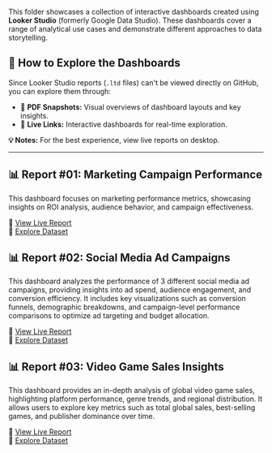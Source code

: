 This folder showcases a collection of interactive dashboards created using **Looker Studio** (formerly Google Data Studio). These dashboards cover a range of analytical use cases and demonstrate different approaches to data storytelling.

## 🚀 How to Explore the Dashboards

Since Looker Studio reports (`.ltd` files) can't be viewed directly on GitHub, you can explore them through:  
- 📄 **PDF Snapshots:** Visual overviews of dashboard layouts and key insights.  
- 🔗 **Live Links:** Interactive dashboards for real-time exploration.

**💡 Notes:** For the best experience, view live reports on desktop.

---

## 📊 Report #01: Marketing Campaign Performance
This dashboard focuses on marketing performance metrics, showcasing insights on ROI analysis, audience behavior, and campaign effectiveness.

🔗 [View Live Report](https://lookerstudio.google.com/reporting/b6a4da74-6671-4cdf-a05d-6b1b1de52801)  
📂 [Explore Dataset](https://www.kaggle.com/datasets/manishabhatt22/marketing-campaign-performance-dataset/data)

## 📊 Report #02: Social Media Ad Campaigns
This dashboard analyzes the performance of 3 different social media ad campaigns, providing insights into ad spend, audience engagement, and conversion efficiency. It includes key visualizations such as conversion funnels, demographic breakdowns, and campaign-level performance comparisons to optimize ad targeting and budget allocation.

🔗 [View Live Report](https://lookerstudio.google.com/reporting/d4a80d9c-2d52-4869-9edf-1a3b8f31a7bc)  
📂 [Explore Dataset](https://www.kaggle.com/datasets/loveall/clicks-conversion-tracking)


## 📊 Report #03: Video Game Sales Insights
This dashboard provides an in-depth analysis of global video game sales, highlighting platform performance, genre trends, and regional distribution. It allows users to explore key metrics such as total global sales, best-selling games, and publisher dominance over time.

🔗 [View Live Report](https://lookerstudio.google.com/reporting/29b78158-ab1a-4fc8-8511-20884e64ab77)  
📂 [Explore Dataset](https://www.kaggle.com/datasets/gregorut/videogamesales/data)
